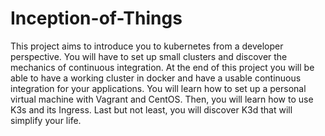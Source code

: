 # Inception-of-Things
This project aims to introduce you to kubernetes from a developer perspective. You will have to set up small clusters and discover the mechanics of continuous integration. At the end of this project you will be able to have a working cluster in docker and have a usable continuous integration for your applications.
You will learn how to set up a personal virtual machine with Vagrant and CentOS.
Then, you will learn how to use K3s and its Ingress. Last but not least, you will discover
K3d that will simplify your life.
